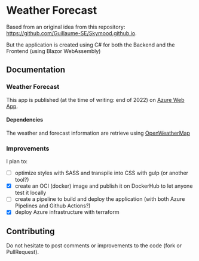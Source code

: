 # Weather Forecast

Based from an original idea from this repository: https://github.com/Guillaume-SE/Skymood.github.io.

But the application is created using C# for both the Backend and the Frontend (using Blazor WebAssembly)

## Documentation

### Weather Forecast

This app is published (at the time of writing: end of 2022) on
[Azure Web App](https://weather-lsquared.azurewebsites.net/).

#### Dependencies

The weather and forecast information are retrieve using [OpenWeatherMap](https://openweathermap.org/)

### Improvements

I plan to:

- [ ] optimize styles with SASS and transpile into CSS with gulp (or another tool?)
- [X] create an OCI (docker) image and publish it on DockerHub to let anyone test it locally
- [ ] create a pipeline to build and deploy the application (with both Azure Pipelines and Github Actions?)
- [X] deploy Azure infrastructure with terraform

## Contributing

Do not hesitate to post comments or improvements to the code (fork or PullRequest).
